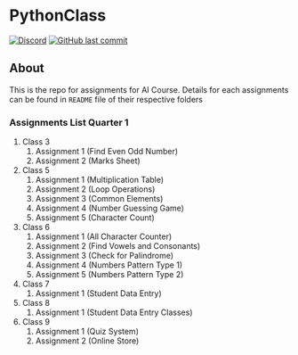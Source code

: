 # PythonClass

[![Discord](https://img.shields.io/discord/987926559480512542?label=discord)](https://discord.gg/R2g75R52GX)
[![GitHub last commit](https://img.shields.io/github/last-commit/archangel4031/PythonClassAssignments?color=%23f54242)]([https://github.com/archangel4031/PythonClassAssignments](https://github.com/samiwadho/Python/tree/main/AIC%20batch%2037%20Assignment))

## About
This is the repo for assignments for AI Course. Details for each assignments can be found in `README` file of their respective folders

### Assignments List Quarter 1
 1. Class 3
	 1. Assignment 1 (Find Even Odd Number)
	 2. Assignment 2 (Marks Sheet) 
 2. Class 5
	 1. Assignment 1 (Multiplication Table)
	 2. Assignment 2 (Loop Operations)
	 3. Assignment 3 (Common Elements)
	 4. Assignment 4 (Number Guessing Game)
	 5. Assignment 5 (Character Count)
 3. Class 6
	 1. Assignment 1 (All Character Counter)
	 2. Assignment 2 (Find Vowels and Consonants)
	 3. Assignment 3 (Check for Palindrome)
	 4. Assignment 4 (Numbers Pattern Type 1)
	 5. Assignment 5 (Numbers Pattern Type 2)
 4. Class 7
	 1. Assignment 1 (Student Data Entry) 
 5. Class 8
	 1. Assignment 1 (Student Data Entry Classes)
 6. Class 9
	 1. Assignment 1 (Quiz System)
	 2. Assignment 2 (Online Store)
